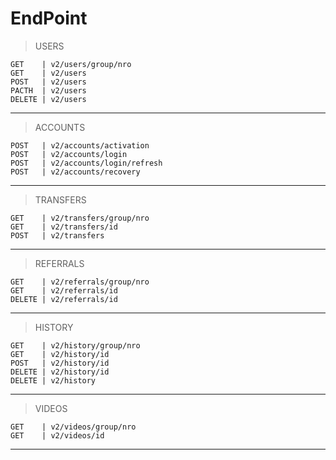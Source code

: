 EndPoint
=

>USERS

    GET    | v2/users/group/nro
    GET    | v2/users
    POST   | v2/users
    PACTH  | v2/users
    DELETE | v2/users

---

>ACCOUNTS

    POST   | v2/accounts/activation
    POST   | v2/accounts/login
    POST   | v2/accounts/login/refresh
    POST   | v2/accounts/recovery

---

>TRANSFERS

    GET    | v2/transfers/group/nro
    GET    | v2/transfers/id
    POST   | v2/transfers

---

>REFERRALS

    GET    | v2/referrals/group/nro
    GET    | v2/referrals/id
    DELETE | v2/referrals/id

---

>HISTORY

    GET    | v2/history/group/nro
    GET    | v2/history/id
    POST   | v2/history/id
    DELETE | v2/history/id
    DELETE | v2/history

---

>VIDEOS

    GET    | v2/videos/group/nro
    GET    | v2/videos/id

---
